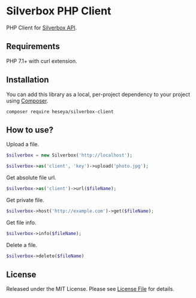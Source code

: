 # Silverbox PHP Client

PHP Client for [Silverbox API](https://github.com/heseya/silverbox).

## Requirements

PHP 7.1+ with curl extension.

## Installation

You can add this library as a local, per-project dependency to your project using [Composer](https://getcomposer.org/).

```
composer require heseya/silverbox-client
```

## How to use?

Upload a file.

```php
$silverbox = new Silverbox('http://localhost');

$silverbox->as('client', 'key')->upload('photo.jpg');
```

Get absolute file url.

```php
$silverbox->as('client')->url($fileName);
```

Get private file.

```php
$silverbox->host('http://example.com')->get($fileName);
```

Get file info.

```php
$silverbox->info($fileName);
```

Delete a file.

```php
$silverbox->delete($fileName)
```

## License

Released under the MIT License. Please see [License File](https://github.com/heseya/silverbox-client-php/blob/master/LICENSE) for details.
